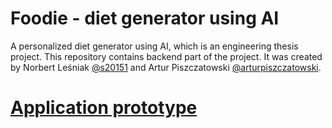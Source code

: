 # Foodie - diet generator using AI
A personalized diet generator using AI, which is an engineering thesis project. This repository contains backend part of the project. It was created by Norbert Leśniak [@s20151](https://www.github.com/s20151) and Artur Piszczatowski [@arturpiszczatowski](https://www.github.com/arturpiszczatowski).

# [Application prototype](https://www.figma.com/file/nU5yYYnof7hcAZRkW5KYeN/Untitled?node-id=0%3A1)

